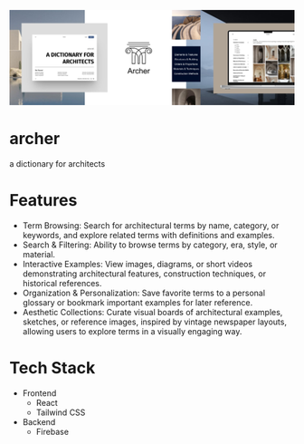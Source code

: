 ![archer header](frontend/public/Github-Header.png)

# archer
a dictionary for architects

# Features
- Term Browsing: Search for architectural terms by name, category, or keywords, and explore related terms with definitions and examples.
- Search & Filtering: Ability to browse terms by category, era, style, or material.
- Interactive Examples: View images, diagrams, or short videos demonstrating architectural features, construction techniques, or historical references.
- Organization & Personalization: Save favorite terms to a personal glossary or bookmark important examples for later reference.
- Aesthetic Collections: Curate visual boards of architectural examples, sketches, or reference images, inspired by vintage newspaper layouts, allowing users to explore terms in a visually engaging way.

# Tech Stack
- Frontend
  - React
  - Tailwind CSS
- Backend
  - Firebase
